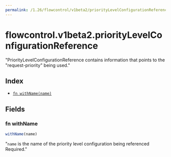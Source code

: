 ```yaml
---
permalink: /1.26/flowcontrol/v1beta2/priorityLevelConfigurationReference/
---
```


# flowcontrol.v1beta2.priorityLevelConfigurationReference

"PriorityLevelConfigurationReference contains information that points to the \"request-priority\" being used."

## Index

* [`fn withName(name)`](#fn-withname)

## Fields

### fn withName

```ts
withName(name)
```

"`name` is the name of the priority level configuration being referenced Required."